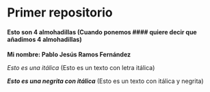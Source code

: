 # Primer repositorio

#### Esto son 4 almohadillas (Cuando ponemos #### quiere decir que añadimos 4 almohadillas)

**Mi nombre: Pablo Jesús Ramos Fernández**

*Esto es una itálica* (Esto es un texto con letra itálica)

**_Esto es una negrita con itálica_** (Esto es un texto con itálica y negrita)
